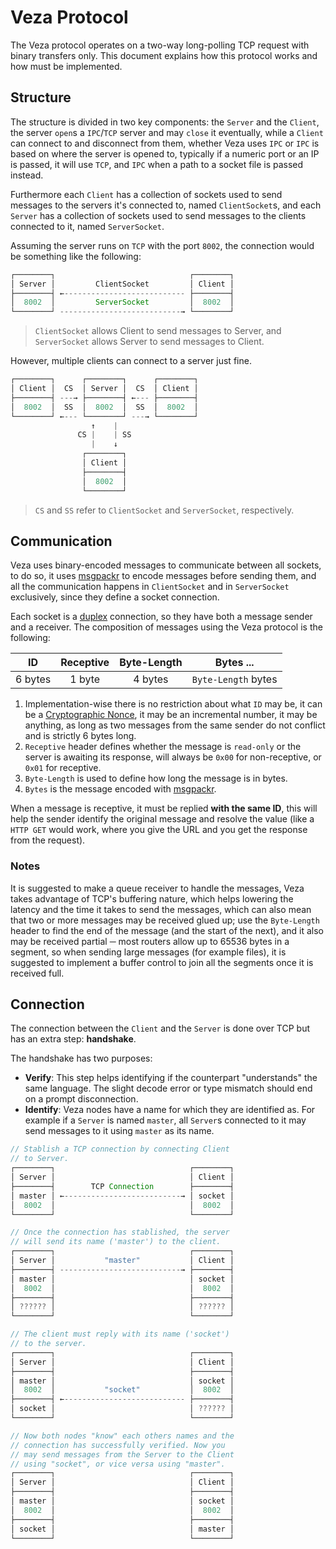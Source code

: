 # Veza Protocol

The Veza protocol operates on a two-way long-polling TCP request with binary transfers only. This document explains how
this protocol works and how must be implemented.

## Structure

The structure is divided in two key components: the `Server` and the `Client`, the server `open`s a `IPC`/`TCP` server
and may `close` it eventually, while a `Client` can connect to and disconnect from them, whether Veza uses `IPC` or
`IPC` is based on where the server is opened to, typically if a numeric port or an IP is passed, it will use `TCP`, and
`IPC` when a path to a socket file is passed instead.

Furthermore each `Client` has a collection of sockets used to send messages to the servers it's connected to, named
`ClientSocket`s, and each `Server` has a collection of sockets used to send messages to the clients connected to it,
named `ServerSocket`.

Assuming the server runs on `TCP` with the port `8002`, the connection would be something like the following:

```java
┌────────┐                              ┌────────┐
│ Server │         ClientSocket         │ Client │
├────────┤ ←--------------------------- ├────────┤
│  8002  │         ServerSocket         │  8002  │
└────────┘ ---------------------------→ └────────┘
```

> `ClientSocket` allows Client to send messages to Server, and `ServerSocket` allows Server to send messages to Client.

However, multiple clients can connect to a server just fine.

```java
┌────────┐      ┌────────┐      ┌────────┐
│ Client │  CS  │ Server │  CS  │ Client │
├────────┤ ---→ ├────────┤ ←--- ├────────┤
│  8002  │  SS  │  8002  │  SS  │  8002  │
└────────┘ ←--- └────────┘ ---→ └────────┘
                  ↑    |
               CS |    | SS
                  |    ↓
                ┌────────┐
                │ Client │
                ├────────┤
                │  8002  │
                └────────┘
```

> `CS` and `SS` refer to `ClientSocket` and `ServerSocket`, respectively.

## Communication

Veza uses binary-encoded messages to communicate between all sockets, to do so, it uses [msgpackr][msgpackr]
to encode messages before sending them, and all the communication happens in `ClientSocket` and in `ServerSocket`
exclusively, since they define a socket connection.

Each socket is a [duplex][] connection, so they have both a message sender and a receiver. The composition of messages
using the Veza protocol is the following:

|   ID    | Receptive | Byte-Length |      Bytes ...      |
| :-----: | :-------: | :---------: | :-----------------: |
| 6 bytes |  1 byte   |   4 bytes   | `Byte-Length` bytes |

1. Implementation-wise there is no restriction about what `ID` may be, it can be a [Cryptographic Nonce][crypto_nonce],
   it may be an incremental number, it may be anything, as long as two messages from the same sender do not conflict and is
   strictly 6 bytes long.
1. `Receptive` header defines whether the message is `read-only` or the server is awaiting its response,
   will always be `0x00` for non-receptive, or `0x01` for receptive.
1. `Byte-Length` is used to define how long the message is in bytes.
1. `Bytes` is the message encoded with [msgpackr][msgpackr].

When a message is receptive, it must be replied **with the same ID**, this will help the sender identify the original
message and resolve the value (like a `HTTP GET` would work, where you give the URL and you get the response from the
request).

### Notes

It is suggested to make a queue receiver to handle the messages, Veza takes advantage of TCP's buffering nature, which
helps lowering the latency and the time it takes to send the messages, which can also mean that two or more messages
may be received glued up; use the `Byte-Length` header to find the end of the message (and the start of the next), and
it also may be received partial ─ most routers allow up to 65536 bytes in a segment, so when sending large messages (for
example files), it is suggested to implement a buffer control to join all the segments once it is received full.

## Connection

The connection between the `Client` and the `Server` is done over TCP but has an extra step: **handshake**.

The handshake has two purposes:

- **Verify**: This step helps identifying if the counterpart "understands" the same language. The slight decode error or
  type mismatch should end on a prompt disconnection.
- **Identify**: Veza nodes have a name for which they are identified as. For example if a `Server` is named `master`,
  all `Server`s connected to it may send messages to it using `master` as its name.

```java
// Stablish a TCP connection by connecting Client
// to Server.
┌────────┐                              ┌────────┐
│ Server │                              │ Client │
├────────┤        TCP Connection        ├────────┤
│ master │ ←--------------------------→ │ socket │
│  8002  │                              │  8002  │
└────────┘                              └────────┘

// Once the connection has stablished, the server
// will send its name ('master') to the client.
┌────────┐                              ┌────────┐
│ Server │           "master"           │ Client │
├────────┤ ---------------------------→ ├────────┤
│ master │                              │ socket │
│  8002  │                              │  8002  │
├────────┤                              ├────────┤
│ ?????? │                              │ ?????? │
└────────┘                              └────────┘

// The client must reply with its name ('socket')
// to the server.
┌────────┐                              ┌────────┐
│ Server │                              │ Client │
├────────┤                              ├────────┤
│ master │                              │ socket │
│  8002  │           "socket"           │  8002  │
├────────┤ ←--------------------------- ├────────┤
│ socket │                              │ ?????? │
└────────┘                              └────────┘

// Now both nodes "know" each others names and the
// connection has successfully verified. Now you
// may send messages from the Server to the Client
// using "socket", or vice versa using "master".
┌────────┐                              ┌────────┐
│ Server │                              │ Client │
├────────┤                              ├────────┤
│ master │                              │ socket │
│  8002  │                              │  8002  │
├────────┤                              ├────────┤
│ socket │                              │ master │
└────────┘                              └────────┘
```

[msgpackr]: https://github.com/kriszyp/msgpackr
[duplex]: https://en.wikipedia.org/wiki/Duplex_(telecommunications)
[crypto_nonce]: https://en.wikipedia.org/wiki/Cryptographic_nonce
